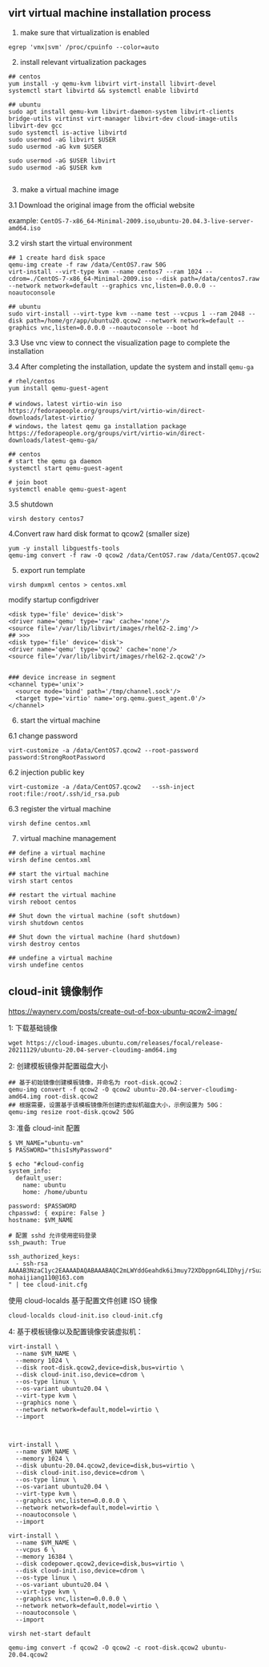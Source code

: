 ## virt virtual machine installation process

1. make sure that virtualization is enabled

```shell
egrep 'vmx|svm' /proc/cpuinfo --color=auto
```

2. install relevant virtualization packages

```shell
## centos
yum install -y qemu-kvm libvirt virt-install libvirt-devel
systemctl start libvirtd && systemctl enable libvirtd

## ubuntu 
sudo apt install qemu-kvm libvirt-daemon-system libvirt-clients bridge-utils virtinst virt-manager libvirt-dev cloud-image-utils libvirt-dev gcc
sudo systemctl is-active libvirtd
sudo usermod -aG libvirt $USER
sudo usermod -aG kvm $USER

sudo usermod -aG $USER libvirt 
sudo usermod -aG $USER kvm


```

3. make a virtual machine image

3.1 Download the original image from the official website 

example: `CentOS-7-x86_64-Minimal-2009.iso`,`ubuntu-20.04.3-live-server-amd64.iso`

3.2 virsh start the virtual environment

```shell
## 1 create hard disk space
qemu-img create -f raw /data/CentOS7.raw 50G
virt-install --virt-type kvm --name centos7 --ram 1024 --cdrom=./CentOS-7-x86_64-Minimal-2009.iso --disk path=/data/centos7.raw --network network=default --graphics vnc,listen=0.0.0.0 --noautoconsole

## ubuntu
sudo virt-install --virt-type kvm --name test --vcpus 1 --ram 2048 --disk path=/home/gr/app/ubuntu20.qcow2 --network network=default --graphics vnc,listen=0.0.0.0 --noautoconsole --boot hd

```


3.3 Use vnc view to connect the visualization page to complete the installation

3.4 After completing the installation, update the system and install `qemu-ga`

```shell
# rhel/centos
yum install qemu-guest-agent

# windows，latest virtio-win iso
https://fedorapeople.org/groups/virt/virtio-win/direct-downloads/latest-virtio/
# windows，the latest qemu ga installation package
https://fedorapeople.org/groups/virt/virtio-win/direct-downloads/latest-qemu-ga/

## centos 
# start the qemu ga daemon
systemctl start qemu-guest-agent

# join boot
systemctl enable qemu-guest-agent
```

3.5 shutdown
```shell
virsh destory centos7
```

4.Convert raw hard disk format to qcow2 (smaller size)

```shell
yum -y install libguestfs-tools
qemu-img convert -f raw -O qcow2 /data/CentOS7.raw /data/CentOS7.qcow2
```

5. export run template
```shell
virsh dumpxml centos > centos.xml
```

modify startup configdriver
```shell
<disk type='file' device='disk'>
<driver name='qemu' type='raw' cache='none'/>
<source file='/var/lib/libvirt/images/rhel62-2.img'/>
## >>> 
<disk type='file' device='disk'>
<driver name='qemu' type='qcow2' cache='none'/>
<source file='/var/lib/libvirt/images/rhel62-2.qcow2'/>


### device increase in segment
<channel type='unix'>
  <source mode='bind' path='/tmp/channel.sock'/>
  <target type='virtio' name='org.qemu.guest_agent.0'/>
</channel>

```

6. start the virtual machine

6.1 change password
```shell
virt-customize -a /data/CentOS7.qcow2 --root-password password:StrongRootPassword
```

6.2 injection public key
```shell
virt-customize -a /data/CentOS7.qcow2   --ssh-inject root:file:/root/.ssh/id_rsa.pub
```

6.3 register the virtual machine
```shell
virsh define centos.xml
```

7. virtual machine management

```shell
## define a virtual machine
virsh define centos.xml

## start the virtual machine
virsh start centos

## restart the virtual machine
virsh reboot centos

## Shut down the virtual machine (soft shutdown)
virsh shutdown centos

## Shut down the virtual machine (hard shutdown)
virsh destroy centos

## undefine a virtual machine
virsh undefine centos
```


## cloud-init 镜像制作
https://waynerv.com/posts/create-out-of-box-ubuntu-qcow2-image/

1: 下载基础镜像
```shell
wget https://cloud-images.ubuntu.com/releases/focal/release-20211129/ubuntu-20.04-server-cloudimg-amd64.img
```

2: 创建模板镜像并配置磁盘大小
```shell
## 基于初始镜像创建模板镜像，并命名为 root-disk.qcow2：
qemu-img convert -f qcow2 -O qcow2 ubuntu-20.04-server-cloudimg-amd64.img root-disk.qcow2
## 根据需要，设置基于该模板镜像所创建的虚拟机磁盘大小，示例设置为 50G：
qemu-img resize root-disk.qcow2 50G

```

3: 准备 cloud-init 配置

```shell
$ VM_NAME="ubuntu-vm"
$ PASSWORD="thisIsMyPassword"

$ echo "#cloud-config
system_info:
  default_user:
    name: ubuntu
    home: /home/ubuntu

password: $PASSWORD
chpasswd: { expire: False }
hostname: $VM_NAME

# 配置 sshd 允许使用密码登录
ssh_pwauth: True

ssh_authorized_keys:
  - ssh-rsa AAAAB3NzaC1yc2EAAAADAQABAAABAQC2mLWYddGeahdk6i3muy72XDbppnG4LIDhyj/rSuzLstdVLI7mF7efkwCZgyYcYRJoIjNI5mnb17o7/qVWdgGSiMnSgiPcw4r0Dp1pghWXBEog3o7pI3gicY6//Y4+liqypBEDmBSJnDsMJqVARzFV0rjJLhYSCbYk99LPB1ZLj0mDvIY/1SjRR9bfPuW9Ht6QjkS9DEWIdTrJ0dAaGwJkc+a5pCVzcopq4ycvBVLEnEq4xCrhbNx/LrpYxytA7WXg6kUcN+4Me63QVPxUExcn14qXr5uYxo+ePkoBCNdbqFsm0Z1rxrEX8oGDHvAfsoCpQr/OV8J5WwO7i/QIOyK7 mohaijiang110@163.com
" | tee cloud-init.cfg
```

使用 cloud-localds 基于配置文件创建 ISO 镜像

```shell
cloud-localds cloud-init.iso cloud-init.cfg
```

4: 基于模板镜像以及配置镜像安装虚拟机：
```shell
virt-install \
  --name $VM_NAME \
  --memory 1024 \
  --disk root-disk.qcow2,device=disk,bus=virtio \
  --disk cloud-init.iso,device=cdrom \
  --os-type linux \
  --os-variant ubuntu20.04 \
  --virt-type kvm \
  --graphics none \
  --network network=default,model=virtio \
  --import
  
  
  
virt-install \
  --name $VM_NAME \
  --memory 1024 \
  --disk ubuntu-20.04.qcow2,device=disk,bus=virtio \
  --disk cloud-init.iso,device=cdrom \
  --os-type linux \
  --os-variant ubuntu20.04 \
  --virt-type kvm \
  --graphics vnc,listen=0.0.0.0 \
  --network network=default,model=virtio \
  --noautoconsole \
  --import  
  
virt-install \
  --name $VM_NAME \
  --vcpus 6 \
  --memory 16384 \
  --disk codepower.qcow2,device=disk,bus=virtio \
  --disk cloud-init.iso,device=cdrom \
  --os-type linux \
  --os-variant ubuntu20.04 \
  --virt-type kvm \
  --graphics vnc,listen=0.0.0.0 \
  --network network=default,model=virtio \
  --noautoconsole \
  --import    

```

```shell
virsh net-start default

qemu-img convert -f qcow2 -O qcow2 -c root-disk.qcow2 ubuntu-20.04.qcow2
```
